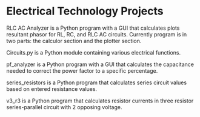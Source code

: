 # Electrical Technology Projects

RLC AC Analyzer is a Python program with a GUI that calculates plots resultant phasor for RL, RC, and RLC AC circuits. Currently program is in two parts: the calculor section and the plotter section. 

Circuits.py is a Python module containing various electrical functions.

pf_analyzer is a Python program with a GUI that calculates the capacitance needed to correct the power factor to a specific percentage.

series_resistors is a Python program that calculates series circuit values based on entered resistance values.

v3_r3 is a Python program that calculates resistor currents in three resistor series-parallel circuit with 2 opposing voltage. 


